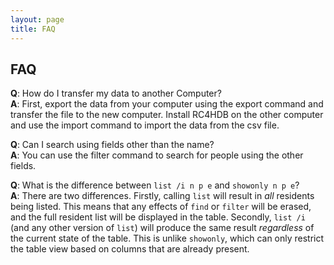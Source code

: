 ```yaml
---
layout: page
title: FAQ
---
```


## FAQ

**Q**: How do I transfer my data to another Computer?<br>
**A**: First, export the data from your computer using the export command and transfer the file to the new computer. 
Install RC4HDB on the other computer and use the import command to import the data from the csv file.

**Q**: Can I search using fields other than the name?<br>
**A**: You can use the filter command to search for people using the other fields.

**Q**: What is the difference between `list /i n p e` and `showonly n p e`? <br>
**A**: There are two differences. Firstly, calling `list` will result in *all* residents being listed. This means that 
any effects of `find` or `filter` will be erased, and the full resident list will be displayed in the table. Secondly, 
`list /i` (and any other version of `list`) will produce the same result *regardless* of the current state of the table. 
This is unlike `showonly`, which can only restrict the table view based on columns that are already present.  

